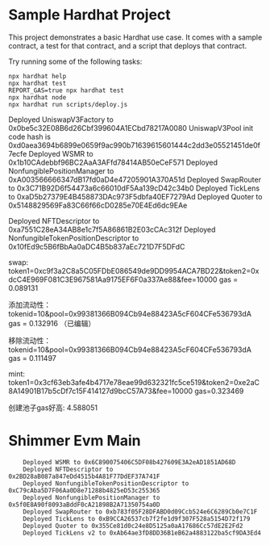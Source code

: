 # Sample Hardhat Project

This project demonstrates a basic Hardhat use case. It comes with a sample contract, a test for that contract, and a script that deploys that contract.

Try running some of the following tasks:

```shell
npx hardhat help
npx hardhat test
REPORT_GAS=true npx hardhat test
npx hardhat node
npx hardhat run scripts/deploy.js
```

Deployed UniswapV3Factory to 0x0be5c32E08B6d26Cbf399604A1ECbd78217A0080
UniswapV3Pool init code hash is 0xd0aea3694b6899e0659f9ac990b71639615601444c2dd3e05521451de0f7ecfe
Deployed WSMR to 0x1b10CAdebbf96BC2AaA3AFfd78414AB50eCeF571
Deployed NonfungiblePositionManager to 0xA003566666347dB17fd0aD4e47205901A370A51d
Deployed SwapRouter to 0x3C71B92D6f54473a6c66010dF5Aa139cD42c34b0
Deployed TickLens to 0xaD5b27379E4B458873DAc973F5dbfa40EF7279Ad
Deployed Quoter to 0x5148829569Fa83C66f66cD0285e70E4Ed6dc9EAe

Deployed NFTDescriptor to 0xa7551C28eA34AB8e1c7f5A86861B2E03cCAc312f
Deployed NonfungibleTokenPositionDescriptor to 0x10fEd9c5B6fBbAa0aDC4B5b837aEc721D7F5DFdC

swap:
token1=0xc9f3a2C8a5C05FDbE086549de9DD9954ACA7BD22&token2=0xdcC4E969F081C3E967581Aa9175EF6F0a337Ae88&fee=10000
gas = 0.089131

添加流动性：
tokenid=10&pool=0x99381366B094Cb94e88423A5cF604CFe536793dA
gas = 0.132916 （已编辑） 

移除流动性：
tokenid=10&pool=0x99381366B094Cb94e88423A5cF604CFe536793dA
gas = 0.111497

mint:
token1=0x3cf63eb3afe4b4717e78eae99d632321fc5ce519&token2=0xe2aC8A14901B17b5cDf7c15F414127d9bcC57A73&fee=10000
gas=0.323469

创建池子gas好高: 4.588051

# Shimmer Evm Main
```
    Deployed WSMR to 0x6C890075406C5DF08b427609E3A2eAD1851AD68D
    Deployed NFTDescriptor to 0x2BD28aB087a847eDd4515b4A81F77DdEF37A741F
    Deployed NonfungibleTokenPositionDescriptor to 0xC79cAba5D7F06Aa0D8e71288b4825eD53c255365
    Deployed NonfungiblePositionManager to 0x5f0E8A90f8093aBddF0cA21898B2A71350754a0D
    Deployed SwapRouter to 0xb783f05F28DFABD0d09Ccb524e6C6289Cb0e7C1F
    Deployed TickLens to 0xB9CCA26537cb7f2fe1d9f307F528a5154D72f179
    Deployed Quoter to 0x355Ce81d0c24e8D5125a0aA17686Cc57dE2E2Fd2
    Deployed TickLens v2 to 0xAb64ae3fD8DD36B1eB62a4883122ba5cf9DA3Ed4
```

